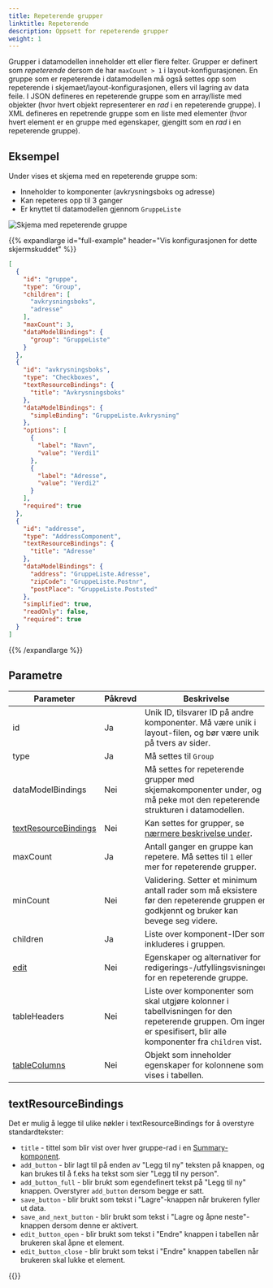 ```yaml
---
title: Repeterende grupper
linktitle: Repeterende
description: Oppsett for repeterende grupper
weight: 1
---
```


Grupper i datamodellen inneholder ett eller flere felter. Grupper er definert som _repeterende_ dersom de har
`maxCount > 1` i layout-konfigurasjonen. En gruppe som er repeterende i datamodellen må også settes opp som repeterende
i skjemaet/layout-konfigurasjonen, ellers vil lagring av data feile. I JSON defineres en repeterende gruppe som en
array/liste med objekter (hvor hvert objekt representerer en _rad_ i en repeterende gruppe). I XML defineres en
repetrende gruppe som en liste med elementer (hvor hvert element er en gruppe med egenskaper, gjengitt som en _rad_ i
en repeterende gruppe).

## Eksempel

Under vises et skjema med en repeterende gruppe som:

- Inneholder to komponenter (avkrysningsboks og adresse)
- Kan repeteres opp til 3 ganger
- Er knyttet til datamodellen gjennom `GruppeListe`

![Skjema med repeterende gruppe](repeating-groups-demo.gif "Skjema med repeterende gruppe")

{{% expandlarge id="full-example" header="Vis konfigurasjonen for dette skjermskuddet" %}}
```json {linenos=inline}
[
  {
    "id": "gruppe",
    "type": "Group",
    "children": [
      "avkrysningsboks",
      "adresse"
    ],
    "maxCount": 3,
    "dataModelBindings": {
      "group": "GruppeListe"
    }
  },
  {
    "id": "avkrysningsboks",
    "type": "Checkboxes",
    "textResourceBindings": {
      "title": "Avkrysningsboks"
    },
    "dataModelBindings": {
      "simpleBinding": "GruppeListe.Avkrysning"
    },
    "options": [
      {
        "label": "Navn",
        "value": "Verdi1"
      },
      {
        "label": "Adresse",
        "value": "Verdi2"
      }
    ],
    "required": true
  },
  {
    "id": "addresse",
    "type": "AddressComponent",
    "textResourceBindings": {
      "title": "Adresse"
    },
    "dataModelBindings": {
      "address": "GruppeListe.Adresse",
      "zipCode": "GruppeListe.Postnr",
      "postPlace": "GruppeListe.Poststed"
    },
    "simplified": true,
    "readOnly": false,
    "required": true
  }
]

```
{{% /expandlarge %}}

## Parametre

| Parameter                                                                       | Påkrevd | Beskrivelse                                                                                                                                                         |
|---------------------------------------------------------------------------------|---------|---------------------------------------------------------------------------------------------------------------------------------------------------------------------|
| id                                                                              | Ja      | Unik ID, tilsvarer ID på andre komponenter. Må være unik i layout-filen, og bør være unik på tvers av sider.                                                        |
| type                                                                            | Ja      | Må settes til `Group`                                                                                                                                               |
| dataModelBindings                                                               | Nei     | Må settes for repeterende grupper med skjemakomponenter under, og må peke mot den repeterende strukturen i datamodellen.                                            |
| [textResourceBindings](#textresourcebindings)                                   | Nei     | Kan settes for grupper, se [nærmere beskrivelse under](#textresourcebindings).                                                                                      |
| maxCount                                                                        | Ja      | Antall ganger en gruppe kan repetere. Må settes til `1` eller mer for repeterende grupper.                                                                          |
| minCount                                                                        | Nei     | Validering. Setter et minimum antall rader som må eksistere før den repeterende gruppen er godkjennt og bruker kan bevege seg videre.                               |
| children                                                                        | Ja      | Liste over komponent-IDer som inkluderes i gruppen.                                                                                                                 |
| [edit](edit)                                                                    | Nei     | Egenskaper og alternativer for redigerings-/utfyllingsvisningen for en repeterende gruppe.                                                                          |
| tableHeaders                                                                    | Nei     | Liste over komponenter som skal utgjøre kolonner i tabellvisningen for den repeterende gruppen. Om ingen er spesifisert, blir alle komponenter fra `children` vist. |
| [tableColumns](table/#bredder-tekst-plassering-og-skjuling-av-overflødig-tekst) | Nei     | Objekt som inneholder egenskaper for kolonnene som vises i tabellen.                                                                                                |

## textResourceBindings

Det er mulig å legge til ulike nøkler i textResourceBindings for å overstyre standardtekster:

- `title` - tittel som blir vist over hver gruppe-rad i en [Summary-komponent](../../../pages/summary).
- `add_button` - blir lagt til på enden av "Legg til ny" teksten på knappen, og kan brukes til å f.eks ha tekst som sier "Legg til ny person".
- `add_button_full` - blir brukt som egendefinert tekst på "Legg til ny" knappen. Overstyrer `add_button` dersom begge er satt.
- `save_button` - blir brukt som tekst i "Lagre"-knappen når brukeren fyller ut data.
- `save_and_next_button` - blir brukt som tekst i "Lagre og åpne neste"-knappen dersom denne er aktivert.
- `edit_button_open` - blir brukt som tekst i "Endre" knappen i tabellen når brukeren skal åpne et element.
- `edit_button_close` - blir brukt som tekst i "Endre" knappen tabellen når brukeren skal lukke et element.

{{<children />}}
